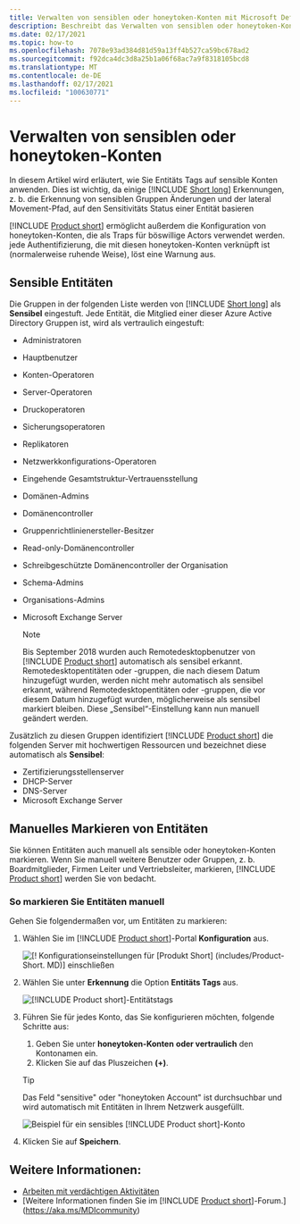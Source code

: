 ```yaml
---
title: Verwalten von sensiblen oder honeytoken-Konten mit Microsoft Defender für Identity
description: Beschreibt das Verwalten von sensiblen oder honeytoken-Konten mit Microsoft Defender für Identity
ms.date: 02/17/2021
ms.topic: how-to
ms.openlocfilehash: 7078e93ad384d81d59a13ff4b527ca59bc678ad2
ms.sourcegitcommit: f92dca4dc3d8a25b1a06f68ac7a9f8318105bcd8
ms.translationtype: MT
ms.contentlocale: de-DE
ms.lasthandoff: 02/17/2021
ms.locfileid: "100630771"
---
```

# <a name="manage-sensitive-or-honeytoken-accounts"></a>Verwalten von sensiblen oder honeytoken-Konten

In diesem Artikel wird erläutert, wie Sie Entitäts Tags auf sensible Konten anwenden. Dies ist wichtig, da einige [!INCLUDE [Short long](includes/product-short.md)] Erkennungen, z. b. die Erkennung von sensiblen Gruppen Änderungen und der lateral Movement-Pfad, auf den Sensitivitäts Status einer Entität basieren

[!INCLUDE [Product short](includes/product-short.md)] ermöglicht außerdem die Konfiguration von honeytoken-Konten, die als Traps für böswillige Actors verwendet werden. jede Authentifizierung, die mit diesen honeytoken-Konten verknüpft ist (normalerweise ruhende Weise), löst eine Warnung aus.

## <a name="sensitive-entities"></a>Sensible Entitäten

Die Gruppen in der folgenden Liste werden von [!INCLUDE [Short long](includes/product-short.md)] als **Sensibel** eingestuft. Jede Entität, die Mitglied einer dieser Azure Active Directory Gruppen ist, wird als vertraulich eingestuft:

- Administratoren
- Hauptbenutzer
- Konten-Operatoren
- Server-Operatoren
- Druckoperatoren
- Sicherungsoperatoren
- Replikatoren
- Netzwerkkonfigurations-Operatoren
- Eingehende Gesamtstruktur-Vertrauensstellung
- Domänen-Admins
- Domänencontroller
- Gruppenrichtlinienersteller-Besitzer
- Read-only-Domänencontroller
- Schreibgeschützte Domänencontroller der Organisation
- Schema-Admins
- Organisations-Admins
- Microsoft Exchange Server

  > [!NOTE]
  > Bis September 2018 wurden auch Remotedesktopbenutzer von [!INCLUDE [Product short](includes/product-short.md)] automatisch als sensibel erkannt. Remotedesktopentitäten oder -gruppen, die nach diesem Datum hinzugefügt wurden, werden nicht mehr automatisch als sensibel erkannt, während Remotedesktopentitäten oder -gruppen, die vor diesem Datum hinzugefügt wurden, möglicherweise als sensibel markiert bleiben. Diese „Sensibel“-Einstellung kann nun manuell geändert werden.

Zusätzlich zu diesen Gruppen identifiziert [!INCLUDE [Product short](includes/product-short.md)] die folgenden Server mit hochwertigen Ressourcen und bezeichnet diese automatisch als **Sensibel**:

- Zertifizierungsstellenserver
- DHCP-Server
- DNS-Server
- Microsoft Exchange Server

## <a name="manually-tagging-entities"></a>Manuelles Markieren von Entitäten

Sie können Entitäten auch manuell als sensible oder honeytoken-Konten markieren. Wenn Sie manuell weitere Benutzer oder Gruppen, z. b. Boardmitglieder, Firmen Leiter und Vertriebsleiter, markieren, [!INCLUDE [Product short](includes/product-short.md)] werden Sie von bedacht.

### <a name="to-manually-tag-entities"></a>So markieren Sie Entitäten manuell

Gehen Sie folgendermaßen vor, um Entitäten zu markieren:

1. Wählen Sie im [!INCLUDE [Product short](includes/product-short.md)]-Portal **Konfiguration** aus.

    ![[! Konfigurationseinstellungen für [Produkt Short] (includes/Product-Short. MD)] einschließen](media/config-menu.png)

1. Wählen Sie unter **Erkennung** die Option **Entitäts Tags** aus.

    ![[!INCLUDE [Product short](includes/product-short.md)]-Entitätstags](media/entity-tags.png)

1. Führen Sie für jedes Konto, das Sie konfigurieren möchten, folgende Schritte aus:
    1. Geben Sie unter **honeytoken-Konten** **oder vertraulich** den Kontonamen ein.
    1. Klicken Sie auf das Pluszeichen **(+)**.

    > [!TIP]
    > Das Feld "sensitive" oder "honeytoken Account" ist durchsuchbar und wird automatisch mit Entitäten in Ihrem Netzwerk ausgefüllt.

    ![Beispiel für ein sensibles [!INCLUDE [Product short](includes/product-short.md)]-Konto](media/sensitive-account-sample.png)

1. Klicken Sie auf **Speichern**.

## <a name="see-also"></a>Weitere Informationen:

- [Arbeiten mit verdächtigen Aktivitäten](working-with-suspicious-activities.md)
- [Weitere Informationen finden Sie im [!INCLUDE [Product short](includes/product-short.md)]-Forum.](https://aka.ms/MDIcommunity)
